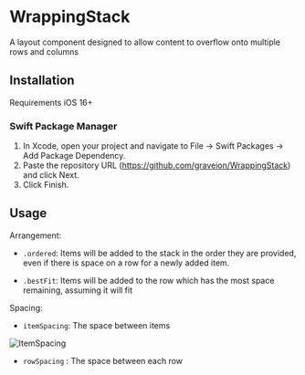 # WrappingStack
A layout component designed to allow content to overflow onto multiple rows and columns


## Installation
Requirements iOS 16+

### Swift Package Manager 
1. In Xcode, open your project and navigate to File → Swift Packages → Add Package Dependency.
2. Paste the repository URL (https://github.com/graveion/WrappingStack) and click Next.
4. Click Finish.

## Usage

Arrangement:
* `.ordered`: Items will be added to the stack in the order they are provided, even if there is space on a row for a newly added item.


* `.bestFit`: Items will be added to the row which has the most space remaining, assuming it will fit 


Spacing:
* `itemSpacing`: The space between items

![ItemSpacing](./itemSpacing.gif?raw=true)

* `rowSpacing` : The space between each row
